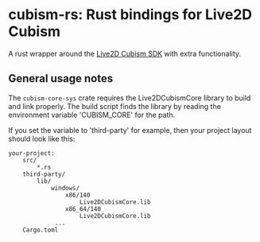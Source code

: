 # cubism-rs: Rust bindings for Live2D Cubism

A rust wrapper around the [Live2D Cubism SDK](https://live2d.github.io/) with extra functionality.


## General usage notes

The `cubism-core-sys` crate requires the Live2DCubismCore library to build and link properly.
The build script finds the library by reading the environment variable 'CUBISM_CORE' for the path.

If you set the variable to 'third-party' for example, then your project layout should look like this:
```
your-project:
    src/
        *.rs
    third-party/
        lib/
            windows/
                x86/140
                    Live2DCubismCore.lib
                x86_64/140
                    Live2DCubismCore.lib
             ...
    Cargo.toml
```
